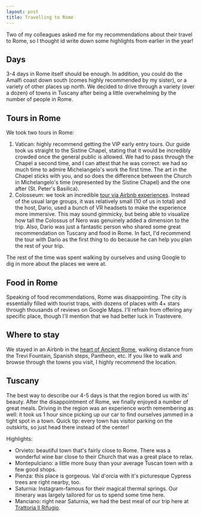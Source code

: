 ```yaml
---
layout: post
title: Travelling to Rome
---
```


Two of my colleagues asked me for my recommendations about their travel to Rome, so I thought id write down some highlights from earlier in the year!
<!--more-->
## Days
3-4 days in Rome itself should be enough. In addition, you could do the Amalfi coast down south (comes highly recommended by my sister), or a variety of other places up north. We decided to drive through a variety (over a dozen) of towns in Tuscany after being a little overwhelming by the number of people in Rome.
## Tours in Rome
We took two tours in Rome:
1. Vatican: highly recommend getting the VIP early entry tours. Our guide took us straight to the Sistine Chapel, stating that it would be incredibly crowded once the general public is allowed. We had to pass through the Chapel a second time, and I can attest that he was correct: we had so much time to admire Michelangelo's work the first time. The art in the Chapel sticks with you, and so does the difference between the Church in Michelangelo's time (represented by the Sistine Chapel) and the one after (St. Peter's Basilica).
2. Colosseum: we took an incredible [tour via Airbnb experiences](https://abnb.me/gJKj78Y5B2). Instead of the usual large groups, it was relatively small (10 of us in total) and the host, Dario, used a bunch of VR headsets to make the experience more immersive. This may sound gimmicky, but being able to visualize how tall the Colossus of Nero was genuinely added a dimension to the trip. Also, Dario was just a fantastic person who shared some great recommendation on Tuscany and food in Rome. In fact, I'd recommend the tour with Dario as the first thing to do because he can help you plan the rest of your trip.

The rest of the time was spent walking by ourselves and using Google to dig in more about the places we were at.

## Food in Rome
Speaking of food recommendations, Rome was disappointing. The city is essentially filled with tourist traps, with dozens of places with 4+ stars through thousands of reviews on Google Maps. I'll refrain from offering any specific place, though I'll mention that we had better luck in Trastevere.

## Where to stay
We stayed in an Airbnb in the [heart of Ancient Rome](https://maps.app.goo.gl/5m7Nn3cuXKrtxHF2A), walking distance from the Trevi Fountain, Spanish steps, Pantheon, etc. If you like to walk and browse through the towns you visit, I highly recommend the location.

## Tuscany
The best way to describe our 4-5 days is that the region bored us with its' beauty. After the disappointment of Rome, we finally enjoyed a number of great meals. Driving in the region was an experience worth remembering as well: it took us 1 hour since picking up our car to find ourselves jammed in a tight spot in a town. Quick tip: every town has visitor parking on the outskirts, so just head there instead of the center!

Highlights:
- Orvieto: beautiful town that's fairly close to Rome. There was a wonderful wine bar close to their Church that was a great place to relax.
- Montepulciano: a little more busy than your average Tuscan town with a few good shops.
- Pienza: this place is gorgeous. Val d'orcia with it's picturesque Cypress trees are right nearby, too.
- Saturnia: Instagram-famous for their magical thermal springs. Our itinerary was largely tailored for us to spend some time here.
- Manciano: right near Saturnia, we had the best meal of our trip here at [Trattoria Il Rifugio](https://maps.app.goo.gl/4UnEe8Wv9EYar5qGA).
